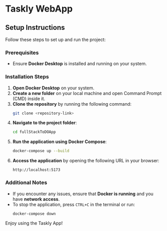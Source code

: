 # Taskly WebApp

## Setup Instructions

Follow these steps to set up and run the project:

### Prerequisites

- Ensure **Docker Desktop** is installed and running on your system.

### Installation Steps

1. **Open Docker Desktop** on your system.
2. **Create a new folder** on your local machine and open Command Prompt (CMD) inside it.
3. **Clone the repository** by running the following command:
   ```sh
   git clone <repository-link>
   ```
4. **Navigate to the project folder**:
   ```sh
   cd fullStackToDOApp
   ```
5. **Run the application using Docker Compose**:
   ```sh
   docker-compose up --build
   ```
6. **Access the application** by opening the following URL in your browser:
   ```
   http://localhost:5173
   ```

### Additional Notes

- If you encounter any issues, ensure that **Docker is running** and you have **network access**.
- To stop the application, press `CTRL+C` in the terminal or run:
  ```sh
  docker-compose down
  ```

Enjoy using the Taskly App!